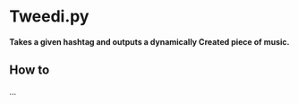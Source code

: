# Tweedi.py
#### Takes a given hashtag and outputs a dynamically Created piece of music.

## How to 
...
